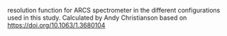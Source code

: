 resolution function for ARCS spectrometer in the different configurations used in this study. Calculated by Andy Christianson based on https://doi.org/10.1063/1.3680104
